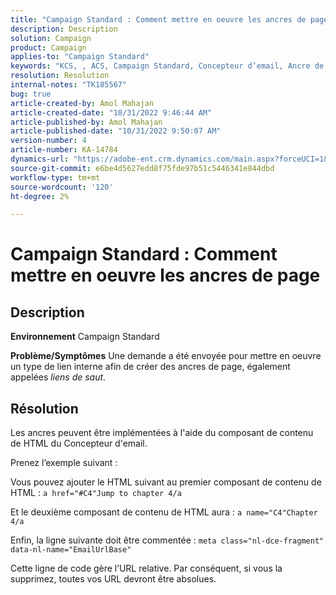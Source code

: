 ```yaml
---
title: "Campaign Standard : Comment mettre en oeuvre les ancres de page"
description: Description
solution: Campaign
product: Campaign
applies-to: "Campaign Standard"
keywords: "KCS, , ACS, Campaign Standard, Concepteur d’email, Ancre de page"
resolution: Resolution
internal-notes: "TK185567"
bug: true
article-created-by: Amol Mahajan
article-created-date: "10/31/2022 9:46:44 AM"
article-published-by: Amol Mahajan
article-published-date: "10/31/2022 9:50:07 AM"
version-number: 4
article-number: KA-14784
dynamics-url: "https://adobe-ent.crm.dynamics.com/main.aspx?forceUCI=1&pagetype=entityrecord&etn=knowledgearticle&id=3fe073ea-0059-ed11-9561-6045bd006079"
source-git-commit: e6be4d5627edd8f75fde97b51c5446341e844dbd
workflow-type: tm+mt
source-wordcount: '120'
ht-degree: 2%

---
```


# Campaign Standard : Comment mettre en oeuvre les ancres de page

## Description

<b>Environnement</b>
Campaign Standard


<b>Problème/Symptômes</b>
Une demande a été envoyée pour mettre en oeuvre un type de lien interne afin de créer des ancres de page, également appelées *liens de saut*.


## Résolution


Les ancres peuvent être implémentées à l&#39;aide du composant de contenu de HTML du Concepteur d&#39;email.

Prenez l’exemple suivant :

Vous pouvez ajouter le HTML suivant au premier composant de contenu de HTML :
`a href="#C4"Jump to chapter 4/a`

Et le deuxième composant de contenu de HTML aura :
`a name="C4"Chapter 4/a`

Enfin, la ligne suivante doit être commentée :
`meta class="nl-dce-fragment" data-nl-name="EmailUrlBase"`

Cette ligne de code gère l’URL relative. Par conséquent, si vous la supprimez, toutes vos URL devront être absolues.
